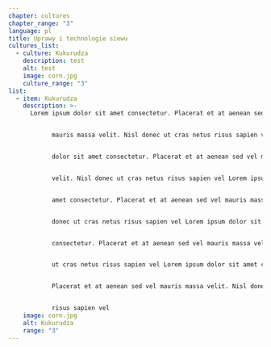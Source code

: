 ```yaml
---
chapter: cultures
chapter_range: "3"
language: pl
title: Uprawy i technologie siewu
cultures_list:
  - culture: Kukurudza
    description: t﻿est
    alt: test
    image: corn.jpg
    culture_range: "3"
list:
  - item: Kukurudza
    description: >-
      Lorem ipsum dolor sit amet consectetur. Placerat et at aenean sed vel


            mauris massa velit. Nisl donec ut cras netus risus sapien vel Lorem ipsum


            dolor sit amet consectetur. Placerat et at aenean sed vel mauris massa


            velit. Nisl donec ut cras netus risus sapien vel Lorem ipsum dolor sit


            amet consectetur. Placerat et at aenean sed vel mauris massa velit. Nisl


            donec ut cras netus risus sapien vel Lorem ipsum dolor sit amet


            consectetur. Placerat et at aenean sed vel mauris massa velit. Nisl donec


            ut cras netus risus sapien vel Lorem ipsum dolor sit amet consectetur.


            Placerat et at aenean sed vel mauris massa velit. Nisl donec ut cras netus


            risus sapien vel
    image: corn.jpg
    alt: Kukurudza
    range: "3"
---
```

